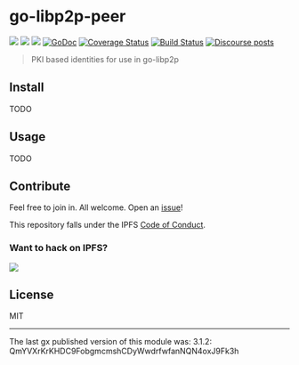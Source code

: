 # go-libp2p-peer

[![](https://img.shields.io/badge/made%20by-Protocol%20Labs-blue.svg?style=flat-square)](https://protocol.ai)
[![](https://img.shields.io/badge/freenode-%23libp2p-yellow.svg?style=flat-square)](https://webchat.freenode.net/?channels=%23libp2p)
[![](https://img.shields.io/badge/project-libp2p-yellow.svg?style=flat-square)](https://libp2p.io/)
[![GoDoc](https://godoc.org/github.com/libp2p/go-libp2p-peer?status.svg)](https://godoc.org/github.com/libp2p/go-libp2p-peer)
[![Coverage Status](https://codecov.io/gh/libp2p/go-libp2p-peer/branch/master/graph/badge.svg)](https://codecov.io/gh/libp2p/go-libp2p-peer/branch/master)
[![Build Status](https://travis-ci.org/libp2p/go-libp2p-peer.svg?branch=master)](https://travis-ci.org/libp2p/go-libp2p-peer)
[![Discourse posts](https://img.shields.io/discourse/https/discuss.libp2p.io/posts.svg)](https://discuss.libp2p.io)

> PKI based identities for use in go-libp2p

## Install

TODO

## Usage

TODO

## Contribute

Feel free to join in. All welcome. Open an [issue](https://github.com/libp2p/go-libp2p-peer/issues)!

This repository falls under the IPFS [Code of Conduct](https://github.com/ipfs/community/blob/master/code-of-conduct.md).

### Want to hack on IPFS?

[![](https://cdn.rawgit.com/jbenet/contribute-ipfs-gif/master/img/contribute.gif)](https://github.com/ipfs/community/blob/master/contributing.md)

## License

MIT

---

The last gx published version of this module was: 3.1.2: QmYVXrKrKHDC9FobgmcmshCDyWwdrfwfanNQN4oxJ9Fk3h

